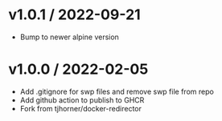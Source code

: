 
v1.0.1 / 2022-09-21
==================

  * Bump to newer alpine version

v1.0.0 / 2022-02-05
==================

  * Add .gitignore for swp files and remove swp file from repo
  * Add github action to publish to GHCR
  * Fork from tjhorner/docker-redirector

